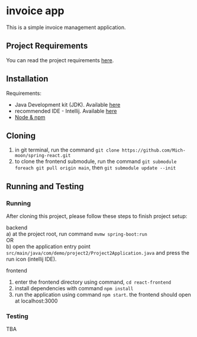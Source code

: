 # invoice app
This is a simple invoice management application.

## Project Requirements
You can read the project requirements <a href="REQUIREMENTS.md">here</a>.

## Installation
Requirements:
 - Java Development kit (JDK). Available [here](https://www.oracle.com/java/technologies/downloads/#jdk18-windows) 
 - recommended IDE -  Intellij. Available [here](https://www.jetbrains.com/idea/download/#section=windows)
 - [Node & npm](https://nodejs.org/en/download/)
  
## Cloning
1. in git terminal, run the command ```git clone https://github.com/Mich-moon/spring-react.git```
2. to clone the frontend submodule, run the command ```git submodule foreach git pull origin main```, 
   then ```git submodule update --init```

## Running and Testing

### Running

After cloning this project, please follow these steps to finish project setup:

backend  
a) at the project root, run command ```mvmw spring-boot:run```   
OR  
b) open the application entry point ```src/main/java/com/demo/project2/Project2Application.java``` and press the run icon (intellij IDE).  

frontend
1. enter the frontend directory using command, ```cd react-frontend```
2. install dependencies with command ```npm install```
3. run the application using command ```npm start```. the frontend should open at localhost:3000

### Testing
TBA
